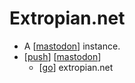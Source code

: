 # Extropian.net

- A [[mastodon]] instance.
- [[push]] [[mastodon]]
  - [[go]] extropian.net


[//begin]: # "Autogenerated link references for markdown compatibility"
[mastodon]: mastodon "Mastodon"
[push]: push "Push"
[go]: go "Go"
[//end]: # "Autogenerated link references"